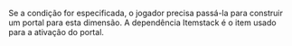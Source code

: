 Se a condição for especificada, o jogador precisa passá-la para construir um portal para esta dimensão. A dependência Itemstack é o item usado para a ativação do portal.